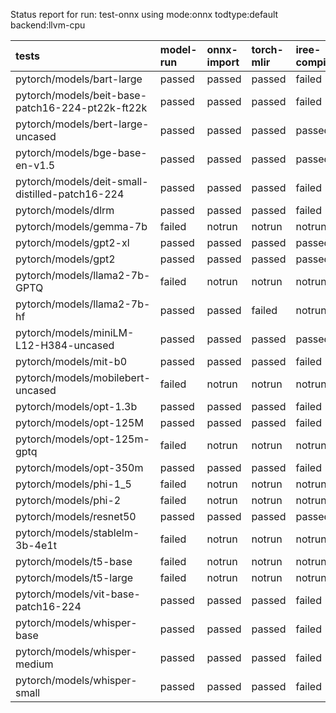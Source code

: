 Status report for run: test-onnx using mode:onnx todtype:default backend:llvm-cpu

| tests                                            | model-run   | onnx-import   | torch-mlir   | iree-compile   | inference   |
|:-------------------------------------------------|:------------|:--------------|:-------------|:---------------|:------------|
| pytorch/models/bart-large                        | passed      | passed        | passed       | failed         | notrun      |
| pytorch/models/beit-base-patch16-224-pt22k-ft22k | passed      | passed        | passed       | failed         | notrun      |
| pytorch/models/bert-large-uncased                | passed      | passed        | passed       | passed         | passed      |
| pytorch/models/bge-base-en-v1.5                  | passed      | passed        | passed       | passed         | passed      |
| pytorch/models/deit-small-distilled-patch16-224  | passed      | passed        | passed       | failed         | notrun      |
| pytorch/models/dlrm                              | passed      | passed        | passed       | failed         | notrun      |
| pytorch/models/gemma-7b                          | failed      | notrun        | notrun       | notrun         | notrun      |
| pytorch/models/gpt2-xl                           | passed      | passed        | passed       | passed         | passed      |
| pytorch/models/gpt2                              | passed      | passed        | passed       | passed         | passed      |
| pytorch/models/llama2-7b-GPTQ                    | failed      | notrun        | notrun       | notrun         | notrun      |
| pytorch/models/llama2-7b-hf                      | passed      | passed        | failed       | notrun         | notrun      |
| pytorch/models/miniLM-L12-H384-uncased           | passed      | passed        | passed       | passed         | passed      |
| pytorch/models/mit-b0                            | passed      | passed        | passed       | failed         | notrun      |
| pytorch/models/mobilebert-uncased                | failed      | notrun        | notrun       | notrun         | notrun      |
| pytorch/models/opt-1.3b                          | passed      | passed        | passed       | failed         | notrun      |
| pytorch/models/opt-125M                          | passed      | passed        | passed       | failed         | notrun      |
| pytorch/models/opt-125m-gptq                     | failed      | notrun        | notrun       | notrun         | notrun      |
| pytorch/models/opt-350m                          | passed      | passed        | passed       | failed         | notrun      |
| pytorch/models/phi-1_5                           | failed      | notrun        | notrun       | notrun         | notrun      |
| pytorch/models/phi-2                             | failed      | notrun        | notrun       | notrun         | notrun      |
| pytorch/models/resnet50                          | passed      | passed        | passed       | passed         | passed      |
| pytorch/models/stablelm-3b-4e1t                  | failed      | notrun        | notrun       | notrun         | notrun      |
| pytorch/models/t5-base                           | failed      | notrun        | notrun       | notrun         | notrun      |
| pytorch/models/t5-large                          | failed      | notrun        | notrun       | notrun         | notrun      |
| pytorch/models/vit-base-patch16-224              | passed      | passed        | passed       | failed         | notrun      |
| pytorch/models/whisper-base                      | passed      | passed        | passed       | failed         | notrun      |
| pytorch/models/whisper-medium                    | passed      | passed        | passed       | failed         | notrun      |
| pytorch/models/whisper-small                     | passed      | passed        | passed       | failed         | notrun      |
